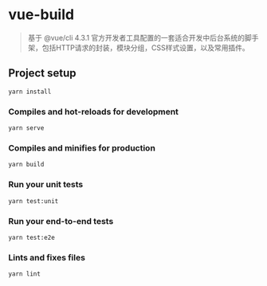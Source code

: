 <!--
 * @Descripttion: 
 * @Author: 天泽
 * @Date: 2020-08-06 18:55:31
 * @LastEditors: 天泽
 * @LastEditTime: 2020-08-06 19:05:19
-->
# vue-build
> 基于 @vue/cli 4.3.1 官方开发者工具配置的一套适合开发中后台系统的脚手架，包括HTTP请求的封装，模块分组，CSS样式设置，以及常用插件。

## Project setup
```
yarn install
```

### Compiles and hot-reloads for development
```
yarn serve
```

### Compiles and minifies for production
```
yarn build
```

### Run your unit tests
```
yarn test:unit
```

### Run your end-to-end tests
```
yarn test:e2e
```

### Lints and fixes files
```
yarn lint
```
